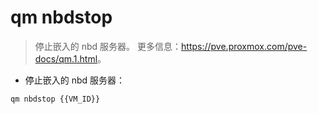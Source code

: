 # qm nbdstop

> 停止嵌入的 nbd 服务器。
> 更多信息：<https://pve.proxmox.com/pve-docs/qm.1.html>。

- 停止嵌入的 nbd 服务器：

`qm nbdstop {{VM_ID}}`